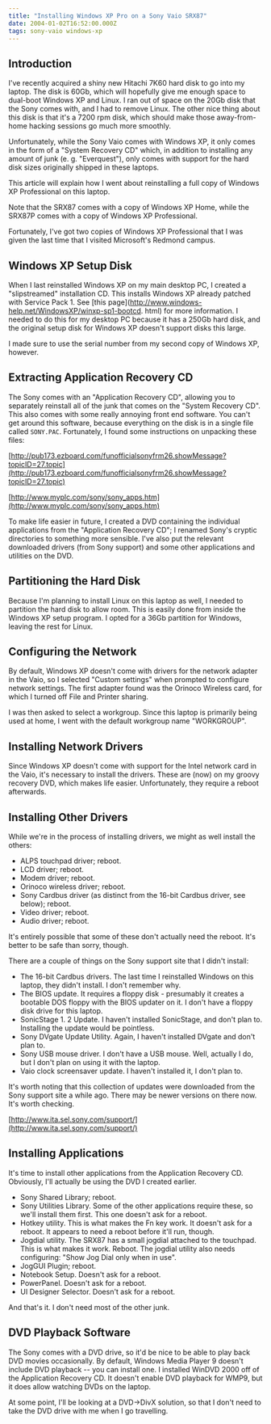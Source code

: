 ```yaml
---
title: "Installing Windows XP Pro on a Sony Vaio SRX87"
date: 2004-01-02T16:52:00.000Z
tags: sony-vaio windows-xp
---
```

## Introduction

I've recently acquired a shiny new Hitachi 7K60 hard disk to go into my laptop. The disk is 60Gb, which will hopefully give me enough space to dual-boot Windows XP and Linux. I ran out of space on the 20Gb disk that the Sony comes with, and I had to remove Linux. The other nice thing about this disk is that it's a 7200 rpm disk, which should make those away-from-home hacking sessions go much more smoothly.

Unfortunately, while the Sony Vaio comes with Windows XP, it only comes in the form of a "System Recovery CD" which, in addition to installing any amount of junk (e. g. "Everquest"), only comes with support for the hard disk sizes originally shipped in these laptops.

This article will explain how I went about reinstalling a full copy of Windows XP Professional on this laptop.

Note that the SRX87 comes with a copy of Windows XP Home, while the SRX87P comes with a copy of Windows XP Professional.

Fortunately, I've got two copies of Windows XP Professional that I was given the last time that I visited Microsoft's Redmond campus.

## Windows XP Setup Disk

When I last reinstalled Windows XP on my main desktop PC, I created a "slipstreamed" installation CD. This installs Windows XP already patched with Service Pack 1\. See [this page](http://www.windows-help.net/WindowsXP/winxp-sp1-bootcd. html) for more information. I needed to do this for my desktop PC because it has a 250Gb hard disk, and the original setup disk for Windows XP doesn't support disks this large.

I made sure to use the serial number from my second copy of Windows XP, however.

## Extracting Application Recovery CD

The Sony comes with an "Application Recovery CD", allowing you to separately reinstall all of the junk that comes on the "System Recovery CD". This also comes with some really annoying front end software. You can't get around this software, because everything on the disk is in a single file called `SONY.PAC`. Fortunately, I found some instructions on unpacking these files:

[http://pub173.ezboard.com/funofficialsonyfrm26.showMessage?topicID=27.topic](http://pub173.ezboard.com/funofficialsonyfrm26.showMessage?topicID=27.topic)

[http://www.myplc.com/sony/sony_apps.htm](http://www.myplc.com/sony/sony_apps.htm)

To make life easier in future, I created a DVD containing the individual applications from the "Application Recovery CD"; I renamed Sony's cryptic directories to something more sensible. I've also put the relevant downloaded drivers (from Sony support) and some other applications and utilities on the DVD.

## Partitioning the Hard Disk

Because I'm planning to install Linux on this laptop as well, I needed to partition the hard disk to allow room. This is easily done from inside the Windows XP setup program. I opted for a 36Gb partition for Windows, leaving the rest for Linux.

## Configuring the Network

By default, Windows XP doesn't come with drivers for the network adapter in the Vaio, so I selected "Custom settings" when prompted to configure network settings. The first adapter found was the Orinoco Wireless card, for which I turned off File and Printer sharing.

I was then asked to select a workgroup. Since this laptop is primarily being used at home, I went with the default workgroup name "WORKGROUP".

## Installing Network Drivers

Since Windows XP doesn't come with support for the Intel network card in the Vaio, it's necessary to install the drivers. These are (now) on my groovy recovery DVD, which makes life easier. Unfortunately, they require a reboot afterwards.

## Installing Other Drivers

While we're in the process of installing drivers, we might as well install the others:

*   ALPS touchpad driver; reboot.
*   LCD driver; reboot.
*   Modem driver; reboot.
*   Orinoco wireless driver; reboot.
*   Sony Cardbus driver (as distinct from the 16-bit Cardbus driver, see below); reboot.
*   Video driver; reboot.
*   Audio driver; reboot.

It's entirely possible that some of these don't actually need the reboot. It's better to be safe than sorry, though.

There are a couple of things on the Sony support site that I didn't install:

*   The 16-bit Cardbus drivers. The last time I reinstalled Windows on this laptop, they didn't install. I don't remember why.
*   The BIOS update. It requires a floppy disk - presumably it creates a bootable DOS floppy with the BIOS updater on it. I don't have a floppy disk drive for this laptop.
*   SonicStage 1\. 2 Update. I haven't installed SonicStage, and don't plan to. Installing the update would be pointless.
*   Sony DVgate Update Utility. Again, I haven't installed DVgate and don't plan to.
*   Sony USB mouse driver. I don't have a USB mouse. Well, actually I do, but I don't plan on using it with the laptop.
*   Vaio clock screensaver update. I haven't installed it, I don't plan to.

It's worth noting that this collection of updates were downloaded from the Sony support site a while ago. There may be newer versions on there now. It's worth checking.

[http://www.ita.sel.sony.com/support/](http://www.ita.sel.sony.com/support/)

## Installing Applications

It's time to install other applications from the Application Recovery CD. Obviously, I'll actually be using the DVD I created earlier.

*   Sony Shared Library; reboot.
*   Sony Utilities Library. Some of the other applications require these, so we'll install them first. This one doesn't ask for a reboot.
*   Hotkey utility. This is what makes the Fn key work. It doesn't ask for a reboot. It appears to need a reboot before it'll run, though.
*   Jogdial utility. The SRX87 has a small jogdial attached to the touchpad. This is what makes it work. Reboot. The jogdial utility also needs configuring: "Show Jog Dial only when in use".
*   JogGUI Plugin; reboot.
*   Notebook Setup. Doesn't ask for a reboot.
*   PowerPanel. Doesn't ask for a reboot.
*   UI Designer Selector. Doesn't ask for a reboot.

And that's it. I don't need most of the other junk.

## DVD Playback Software

The Sony comes with a DVD drive, so it'd be nice to be able to play back DVD movies occasionally. By default, Windows Media Player 9 doesn't include DVD playback -- you can install one. I installed WinDVD 2000 off of the Application Recovery CD. It doesn't enable DVD playback for WMP9, but it does allow watching DVDs on the laptop.

At some point, I'll be looking at a DVD->DivX solution, so that I don't need to take the DVD drive with me when I go travelling.

